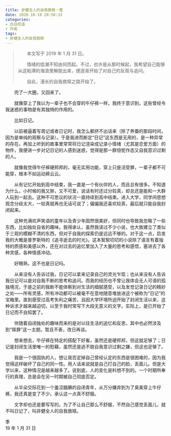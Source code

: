 ```yaml
---
title: 非健全人的自我救赎・壹
date: 2020-10-18 20:58:33
categories: 
- 白日呓语
- 内省
tags: 
- 非健全人的自我救赎
---
```


> 　　本文写于 2019 年 1 月 31 日。
>
> 　　情绪的低潮不知由何而起。不过，也许是从那时候起，我希望自己能够从这粘滞的海浪里解脱出来，便逐渐开始了对自己的反观与追问。
>
> 　　自此，漫长的自我救赎之路开始了。

　　兜了一大圈，又回来了。  

　　就像穿上了我以为一辈子也不会穿的牛仔裤一样，我终于意识到，这些曾经令我迷惑的事物是有其独特的作用的。

　　比如日记。

<!--more-->

　　以前被逼着写周记或者日记时，我怎么都挤不出话来（除了养蚕的那段时间，因为是单纯的观察与记录）。于是我进而断定“日记”这东西是无用的，是一种异常的存在。再加上听到的故事里常常将日记渲染成记录小情绪（尤其是恋爱方面）的物件，我便进一步对记日记的人感到迷惑，觉得是那一群忸怩作态又自我意识过剩的人。

　　就像我觉得牛仔裤硬邦邦的，毫无实用功能，穿上只是活受罪，一辈子都不可能穿，根本不如运动裤云云。

　　从有记忆开始到高中结束，我一直是一个有伙伴的人，而且总有很多。不知道为什么，小时候的我又胖，又不可爱，说话有时还过分较真，却总还是能和一大群人玩到一起去。这种不可思议的状况一直持续到高中结束。进入大学，同学间思想观念分歧太大，一较真就再也无话可说了；偏偏我还喜欢较真，最后就只能自我封闭起来。

　　这种充满欢声笑语的童年以及青少年固然很美好，但同时也导致我忽略了一些东西，比如独处自省的趣味。我得承认，虽然我读过不少小说，也大致建立了类似于三观的模糊不清的东西，但对于自我的探索仍是远远不够的。对于这一点，启发我的大概是普罗斯特的《追寻逝去的时光》。这本絮絮叨叨的小说除了语言有着独特的质感和美感以外，还在对过去的追忆里加入了大量的思考和感悟，塞进去了各种灵感，各种情感冲动。

　　好眼熟，这不也是日记吗。

　　从来没有人告诉过我，日记可以拿来记录自己的灵光乍现；也从来没有人告诉我日记可以是对自我不断的思考和追问。而我的经历也不曾让我体会无人可语的孤独境况，于是之前的我断不能体察到对生活的细腻感受，以及发觉记录日记的精妙之处——所有灵感，所有冲动都可以被毫不在意地随意堆放进这个被称为“日记”的宝箱里。直到感受过高考失利之痛苦，且因大学环境所迫开始了封闭生活以来，这种诉求才越来越迫切，以至于我时常写下大段无意义的文字。实际上，是已开始了日记而不自知罢了。

　　伴随着自闭独处的趣味而来的是对以往生活的追忆和反思，其中也必然涉及到“赎罪”这一主题。暂且不表，改日再谈。

　　想来想去，牛仔裤在特定的搭配下好看，虽然还是硬邦邦，但这就足够了；日记是封闭生活里唯一的慰藉，虽然还是逃不脱自我意识过剩之嫌，但这也足够了。

　　我是一个很固执的人，想让我否定掉自己曾经认定的东西是很困难的，因为我觉得这样破坏了自己的同一性。用人话来说就是自己打自己的脸，丢面儿。但是大学以来，这种情况是越来越多了。说到底，人的变化是料想不到的。一个时期所奉行的真理，总是会在另一时期被自己彻底否定。

　　从半朵交际花到一个羞涩腼腆的自闭青年，从万分嫌弃到为了臭美穿上牛仔裤，我还真是变了不少。承认这一点真不舒服。

　　文字却也还是要写写的。为了不让自己那么不舒服，不然自己感觉丢面儿，就不叫日记了，叫非健全人的自我救赎。

季  
19 年 1 月 31 日